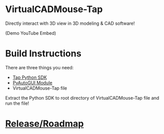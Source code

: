 
# VirtualCADMouse-Tap
Directly interact with 3D view in 3D modeling & CAD software!

(Demo YouTube Embed)

# Build Instructions
There are three things you need:
- [Tap Python SDK](https://github.com/TapWithUs/tap-python-sdk) 
- [PyAutoGUI Module](https://pypi.org/project/PyAutoGUI/)
- VirtualCADMouse-Tap file

Extract the Python SDK to root directory of VirtualCADMouse-Tap file and run the  file!

# [Release/Roadmap](https://www.notion.so/06cb9bd3e92942cdb81b5037aa2f7e72?v=8cc7d7ec59bb4427a1a0771775d920dd)
